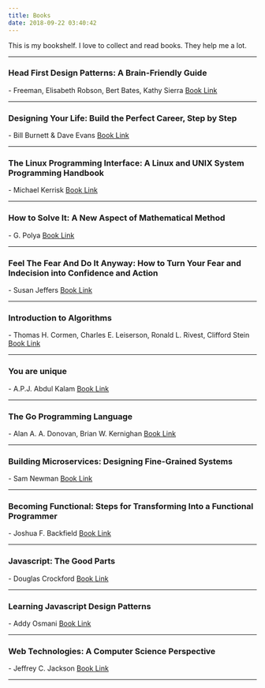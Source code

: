 ```yaml
---
title: Books
date: 2018-09-22 03:40:42
---
```


This is my bookshelf. I love to collect and read books. They help me a lot.

---

<h3>Head First Design Patterns: A Brain-Friendly Guide</h3>
<span>- Freeman, Elisabeth Robson, Bert Bates, Kathy Sierra</span>
<span><a href="https://www.amazon.in/Head-First-Design-Patterns-Brain-Friendly-ebook/dp/B00AA36RZY?tag=googinhydr18418-21">Book Link</a></span>

---

<h3>Designing Your Life: Build the Perfect Career, Step by Step</h3>
<span>- Bill Burnett & Dave Evans</span>
<span><a href="https://www.amazon.co.uk/Designing-Your-Life-Perfect-Career/dp/1784701173">Book Link</a></span>

---

<h3>The Linux Programming Interface: A Linux and UNIX System Programming Handbook</h3>
<span>- Michael Kerrisk</span>
<span><a href="https://www.amazon.in/Linux-Programming-Interface-System-Handbook-ebook/dp/B004OEJMZM?tag&#x3D;googinhydr18418-21">Book Link</a></span>

---

<h3>How to Solve It: A New Aspect of Mathematical Method</h3>
<span>- G. Polya</span>
<span><a href="https://www.amazon.in/How-Solve-Mathematical-Princeton-Science-ebook/dp/B0073X0IOA/ref&#x3D;sr_1_1?s&#x3D;digital-text&amp;ie&#x3D;UTF8&amp;qid&#x3D;1502236286&amp;sr&#x3D;1-1&amp;keywords&#x3D;how+to+solve+it">Book Link</a></span>

---

<h3>Feel The Fear And Do It Anyway: How to Turn Your Fear and Indecision into Confidence and Action</h3>
<span>- Susan Jeffers</span>
<span><a href="https://www.amazon.in/Feel-Fear-Anyway-Indecision-Confidence-ebook/dp/B00PYJ5Y6W?_encoding&#x3D;UTF8&amp;portal-device-attributes&#x3D;desktop&amp;qid&#x3D;1502236154&amp;ref_&#x3D;tmm_kin_swatch_0&amp;sr&#x3D;1-1">Book Link</a></span>

---

<h3>Introduction to Algorithms</h3>
<span>- Thomas H. Cormen, Charles E. Leiserson, Ronald L. Rivest, Clifford Stein</span>
<span><a href="https://www.amazon.in/Introduction-Algorithms-Thomas-H-Cormen-ebook/dp/B007CNRCAO?_encoding&#x3D;UTF8&amp;portal-device-attributes&#x3D;desktop&amp;qid&#x3D;&amp;ref_&#x3D;tmm_kin_swatch_0&amp;sr&#x3D;">Book Link</a></span>

---

<h3>You are unique</h3>
<span>- A.P.J. Abdul Kalam</span>
<span><a href="http://www.amazon.in/You-are-Unique-Heights-Thoughts/dp/8189534181?_encoding&#x3D;UTF8&amp;keywords&#x3D;you%20are%20unique%20by%20abdul%20kalam&amp;portal-device-attributes&#x3D;desktop&amp;qid&#x3D;1502235230&amp;ref_&#x3D;sr_1_1&amp;s&#x3D;books&amp;sr&#x3D;1-1">Book Link</a></span>

---

<h3>The Go Programming Language</h3>
<span>- Alan A. A. Donovan, Brian W. Kernighan</span>
<span><a href="https://www.amazon.in/Programming-Language-Addison-Wesley-Professional-Computing-ebook/dp/B0184N7WWS?_encoding&#x3D;UTF8&amp;portal-device-attributes&#x3D;desktop&amp;qid&#x3D;&amp;ref_&#x3D;tmm_kin_swatch_0&amp;sr&#x3D;">Book Link</a></span>

---

<h3>Building Microservices: Designing Fine-Grained Systems</h3>
<span>- Sam Newman</span>
<span><a href="https://www.amazon.in/Building-Microservices-Designing-Fine-Grained-Systems-ebook/dp/B00T3N7XB4?_encoding&#x3D;UTF8&amp;btkr&#x3D;1&amp;portal-device-attributes&#x3D;desktop&amp;ref_&#x3D;dp-kindle-redirect">Book Link</a></span>

---

<h3>Becoming Functional: Steps for Transforming Into a Functional Programmer</h3>
<span>- Joshua F. Backfield</span>
<span><a href="http://www.amazon.in/Becoming-Functional-Steps-Transforming-Programmer/dp/9351107078?_encoding&#x3D;UTF8&amp;portal-device-attributes&#x3D;desktop&amp;qid&#x3D;&amp;ref_&#x3D;tmm_pap_swatch_0&amp;sr&#x3D;">Book Link</a></span>

---

<h3>Javascript: The Good Parts</h3>
<span>- Douglas Crockford</span>
<span><a href="http://www.amazon.in/JavaScript-Good-Parts-Crockford/dp/8184045220/ref&#x3D;sr_1_1?s&#x3D;books&amp;ie&#x3D;UTF8&amp;qid&#x3D;1502235291&amp;sr&#x3D;1-1&amp;keywords&#x3D;javascript+good+parts">Book Link</a></span>

---

<h3>Learning Javascript Design Patterns</h3>
<span>- Addy Osmani</span>
<span><a href="http://www.amazon.in/Learning-JavaScript-Design-Patterns-Osmani/dp/9350238705/ref&#x3D;sr_1_2?s&#x3D;books&amp;ie&#x3D;UTF8&amp;qid&#x3D;1502235458&amp;sr&#x3D;1-2&amp;keywords&#x3D;javascript+design+patterns">Book Link</a></span>

---

<h3>Web Technologies: A Computer Science Perspective</h3>
<span>- Jeffrey C. Jackson</span>
<span><a href="http://www.amazon.in/Web-Technologies-Computer-Science-Perspective/dp/0131856030">Book Link</a></span>

---
